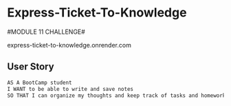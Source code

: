 # Express-Ticket-To-Knowledge

#MODULE 11 CHALLENGE#

express-ticket-to-knowledge.onrender.com


## User Story

```md
AS A BootCamp student
I WANT to be able to write and save notes
SO THAT I can organize my thoughts and keep track of tasks and homework I need to complete
```
